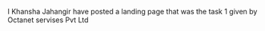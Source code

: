 I Khansha Jahangir have posted a landing page that was the task 1 given by Octanet servises Pvt Ltd 

